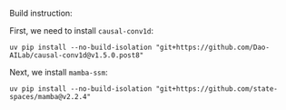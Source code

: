 Build instruction:

First, we need to install `causal-conv1d`:
```
uv pip install --no-build-isolation "git+https://github.com/Dao-AILab/causal-conv1d@v1.5.0.post8"
```

Next, we install `mamba-ssm`:
```
uv pip install --no-build-isolation "git+https://github.com/state-spaces/mamba@v2.2.4"
```